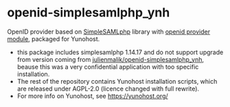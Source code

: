 openid-simplesamlphp_ynh
========================

OpenID provider based on [SimpleSAMLphp](https://simplesamlphp.org) library with [openid provider module](https://github.com/simplesamlphp/simplesamlphp-module-openidprovider/), packaged for Yunohost.

* this package includes simplesamlphp 1.14.17 and do not support upgrade from version coming from [julienmalik/openid-simplesamlphp_ynh](https://github.com/julienmalik/openid-simplesamlphp_ynh), beause this was a very confidential application with too specific installation.
* The rest of the repository contains Yunohost installation scripts, which are released under AGPL-2.0 (licence changed with full rewrite).
* For more info on Yunohost, see https://yunohost.org/
